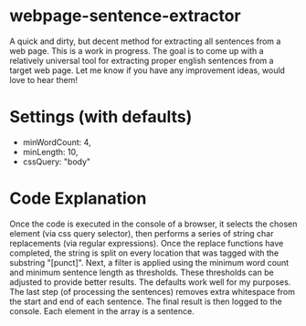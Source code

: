 # webpage-sentence-extractor
A quick and dirty, but decent method for extracting all sentences from a web page. This is a work in progress. The goal is to come up with a relatively universal tool for extracting proper english sentences from a target web page. Let me know if you have any improvement ideas, would love to hear them!

# Settings (with defaults)
- minWordCount: 4,
- minLength: 10,
- cssQuery: "body"

# Code Explanation
Once the code is executed in the console of a browser, it selects the chosen element (via css query selector), then performs a series of string char replacements (via regular expressions). Once the replace functions have completed, the string is split on every location that was tagged with the substring "[punct]". Next, a filter is applied using the minimum word count and minimum sentence length as thresholds. These thresholds can be adjusted to provide better results. The defaults work well for my purposes. The last step (of processing the sentences) removes extra whitespace from the start and end of each sentence. The final result is then logged to the console. Each element in the array is a sentence.
